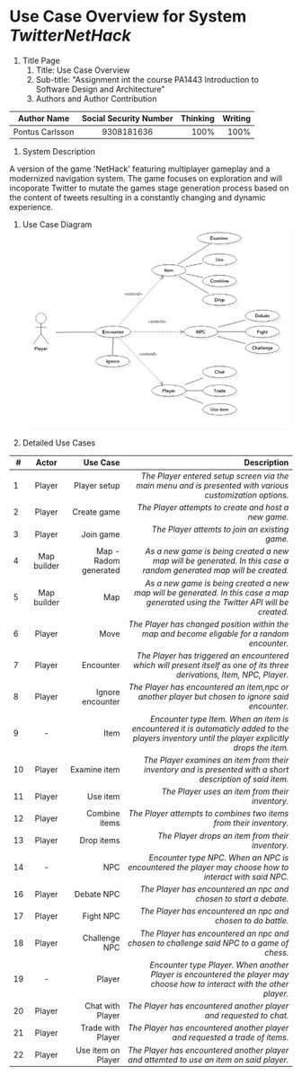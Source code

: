 # Use Case Overview for System _TwitterNetHack_
1. Title Page
    1. Title: Use Case Overview
    1. Sub-title: "Assignment int the course PA1443 Introduction to Software Design and Architecture"
    1. Authors and Author Contribution

| Author Name   | Social Security Number| Thinking  |Writing  |
| ------------- |:-------------:| -----:|-----:|
| Pontus Carlsson  | 9308181636 | 100% |100% |

1. System Description

A version of the game 'NetHack' featuring multiplayer gameplay and a modernized navigation system. The game focuses on exploration and will incoporate Twitter to mutate the games stage generation process based on the content of tweets resulting in a constantly changing and  dynamic experience.
1. Use Case Diagram
![model](https://github.com/carl93/OOD-PA1443-poca16/blob/master/Assignments/model.jpeg "Diagram")

1. Detailed Use Cases

| # | Actor | Use Case | Description |
| - |:-----:|---------:|------------:|
| 1 | Player | Player setup | _The Player entered setup screen via the main menu and is presented with various customization options._ |
| 2 | Player | Create game | _The Player attempts to create and host a new game._ |
| 3 | Player | Join game | _The Player attemts to join an existing game._ |
| 4 | Map builder | Map - Radom generated | _As a new game is being created a new map will be generated. In this case a random generated map will be created._ |
| 5 | Map builder | Map | _As a new game is being created a new map will be generated. In this case a map generated using the Twitter API will be created._ |
| 6 | Player | Move | _The Player has changed position within the map and become eligable for a random encounter._ |
| 7 | Player | Encounter | _The Player has triggered an encountered which will present itself as one of its three derivations, Item, NPC, Player._ |
| 8 | Player | Ignore encounter | _The Player has encountered an item,npc or another player but chosen to ignore said encounter._ |
| 9 | - | Item | _Encounter type Item. When an item is encountered it is automaticly added to the players inventory until the player explicitly drops the item._ |
| 10 | Player | Examine item | _The Player examines an item from their inventory and is presented with a short description of said item._ 
| 11 | Player | Use item | _The Player uses an item from their inventory._ |
| 12 | Player | Combine items | _The Player attempts to combines two items from their inventory._ |
| 13 | Player | Drop items | _The Player drops an item from their inventory._ |
| 14 | - | NPC | _Encounter type NPC. When an NPC is encountered the player may choose how to interact with said NPC._ |
| 16 | Player | Debate NPC | _The Player has encountered an npc and chosen to start a debate._ |
| 17 | Player | Fight NPC | _The Player has encountered an npc and chosen to do battle._ |
| 18 | Player | Challenge NPC | _The Player has encountered an npc and chosen to challenge said NPC to a game of chess._ |
| 19 | - | Player | _Encounter type Player. When another Player is encountered the player may choose how to interact with the other player._ |
| 20 | Player | Chat with Player | _The Player has encountered another player and requested to chat._ |
| 21 | Player | Trade with Player | _The Player has encountered another player and requested a trade of items._ |
| 22 | Player | Use item on Player | _The Player has encountered another player and attemted to use an item on said player._ |
